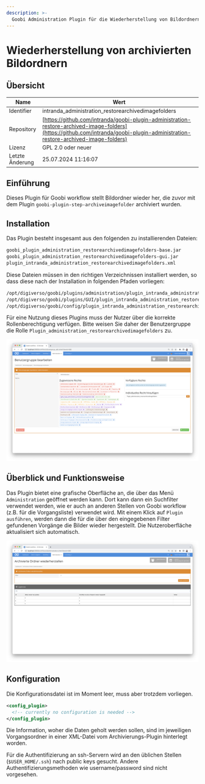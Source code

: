 ```yaml
---
description: >-
  Goobi Administration Plugin für die Wiederherstellung von Bildordnern von externem Storage
---
```


# Wiederherstellung von archivierten Bildordnern

## Übersicht

Name                     | Wert
-------------------------|-----------
Identifier               | intranda_administration_restorearchivedimagefolders
Repository               | [https://github.com/intranda/goobi-plugin-administration-restore-archived-image-folders](https://github.com/intranda/goobi-plugin-administration-restore-archived-image-folders)
Lizenz              | GPL 2.0 oder neuer 
Letzte Änderung    | 25.07.2024 11:16:07


## Einführung
Dieses Plugin für Goobi workflow stellt Bildordner wieder her, die zuvor mit dem Plugin `goobi-plugin-step-archiveimagefolder` archiviert wurden.


## Installation
Das Plugin besteht insgesamt aus den folgenden zu installierenden Dateien:

```bash
goobi_plugin_administration_restorearchivedimagefolders-base.jar
goobi_plugin_administration_restorearchivedimagefolders-gui.jar
plugin_intranda_administration_restorearchivedimagefolders.xml
```

Diese Dateien müssen in den richtigen Verzeichnissen installiert werden, so dass diese nach der Installation in folgenden Pfaden vorliegen:

```bash
/opt/digiverso/goobi/plugins/administration/plugin_intranda_administration_restorearchivedimagefolders-base.jar
/opt/digiverso/goobi/plugins/GUI/plugin_intranda_administration_restorearchivedimagefolders-gui.jar
/opt/digiverso/goobi/config/plugin_intranda_administration_restorearchivedimagefolders.xml
```

Für eine Nutzung dieses Plugins muss der Nutzer über die korrekte Rollenberechtigung verfügen. Bitte weisen Sie daher der Benutzergruppe die Rolle `Plugin_administration_restorearchivedimagefolders` zu.

![Korrekt zugewiesene Rolle für die Nutzer](images/goobi-plugin-administration-restore-archived-image-folders_screen1_de.png)


## Überblick und Funktionsweise
Das Plugin bietet eine grafische Oberfläche an, die über das Menü `Administration` geöffnet werden kann. Dort kann dann ein Suchfilter verwendet werden, wie er auch an anderen Stellen von Goobi workflow (z.B. für die Vorgangsliste) verwendet wird. Mit einem Klick auf `Plugin ausführen`, werden dann die für die über den eingegebenen Filter gefundenen Vorgänge die Bilder wieder hergestellt. Die Nutzeroberfläche aktualisiert sich automatisch.

![User interface of the plugin](images/goobi-plugin-administration-restore-archived-image-folders_screen2_de.png)


## Konfiguration
Die Konfigurationsdatei ist im Moment leer, muss aber trotzdem vorliegen.

```xml
<config_plugin>
  <!-- currently no configuration is needed -->
</config_plugin>
```

Die Information, woher die Daten geholt werden sollen, sind im jeweiligen Vorgangsordner in einer XML-Datei vom Archivierungs-Plugin hinterlegt worden.

Für die Authentifizierung an ssh-Servern wird an den üblichen Stellen (`$USER_HOME/.ssh`) nach public keys gesucht. Andere Authentifizierungsmethoden wie username/password sind nicht vorgesehen.